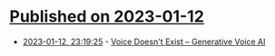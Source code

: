 # [Published on 2023-01-12](index.md)

* [2023-01-12, 23:19:25](https://news.ycombinator.com/item?id=34361651) - [Voice Doesn't Exist – Generative Voice AI](https://blog.elevenlabs.io/enter-the-new-year-with-a-bang/)
